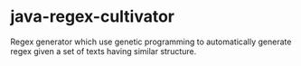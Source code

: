 # java-regex-cultivator
Regex generator which use genetic programming to automatically generate regex given a set of texts having similar structure.


